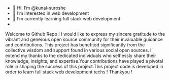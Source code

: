 - 👋 Hi, I’m @kunal-suroshe
- 👀 I’m interested in web development
- 🌱 I’m currently learning full stack web development
-  
Welcome to Github Repo !  I would like to express my sincere gratitude to the vibrant and generous open source community for their invaluable guidance and contributions.
This project has benefited significantly from the collective wisdom and support found in various social open sources. I extend my thanks to the dedicated individuals who
selflessly share their knowledge, insights, and expertise.Your contributions have played a pivotal role in shaping the success of this project.This project code is developed
in order to learn full stack web development techs ! Thankyou ! 


